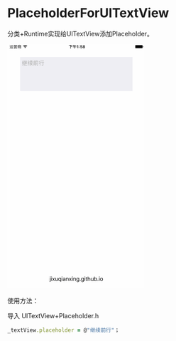 # PlaceholderForUITextView

分类+Runtime实现给UITextView添加Placeholder。

![image](https://github.com/jixuqianxing/PlaceholderForUITextView/blob/master/Screenshot/1.gif)

使用方法：

导入 UITextView+Placeholder.h 

````ruby
_textView.placeholder = @"继续前行"；
````


